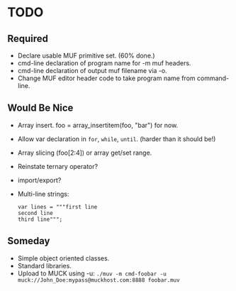 TODO
====

Required
--------

- Declare usable MUF primitive set. (60% done.)
- cmd-line declaration of program name for -m muf headers.
- cmd-line declaration of output muf filename via -o.
- Change MUF editor header code to take program name from command-line.


Would Be Nice
-------------

- Array insert.  foo = array_insertitem(foo, "bar") for now.
- Allow var declaration in `for`, `while`, `until`. (harder than it should be!)
- Array slicing (foo[2:4]) or array get/set range.
- Reinstate ternary operator?
- import/export?
- Multi-line strings:

    ```
    var lines = """first line
    second line
    third line""";
    ```


Someday
-------

- Simple object oriented classes.
- Standard libraries.
- Upload to MUCK using -u:
    `./muv -m cmd-foobar -u muck://John_Doe:mypass@muckhost.com:8888 foobar.muv`

